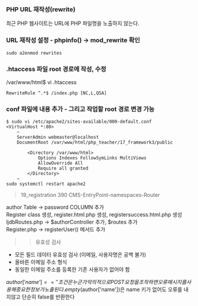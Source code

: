 ### PHP URL 재작성(rewrite)
최근 PHP 웹사이트는 URL에 PHP 파일명을 노출하지 않는다.   
  
### URL 재작성 설정 - phpinfo() -> mod_rewrite 확인
```
sudo a2enmod rewrites
```
### .htaccess 파일 root 경로에 작성, 수정
/var/www/html$ vi .htaccess
```
RewriteRule ^.*$ /index.php [NC,L,QSA]
```
### conf 파일에 내용 추가 - 그리고 작업할 root 경로 변경 가능
```
$ sudo vi /etc/apache2/sites-available/000-default.conf
<VirtualHost *:80>
	~
    ServerAdmin webmaster@localhost
	DocumentRoot /var/www/html/php_teacher/17_framework3/public

        <Directory /var/www/html>
            Options Indexes FollowSymLinks MultiViews
            AllowOverride All
            Require all granted
        </Directory>
	~	
sudo systemctl restart apache2  
```
  
> 19_registration 390 CMS-EntryPoint-namespaces-Router  
  
author Table -> password COLUMN 추가  
Register class 생성, register.html.php 생성, registersuccess.html.php 생성  
IjdbRoutes.php -> $authorController 추가, $routes 추가  
Register.php -> registerUser() 메서드 추가  

>> 유효성 검사
- 모든 필드 데이터 유효성 검사 (이메일, 사용자명은 공백 불가)  
- 올바른 이메일 주소 형식  
- 동일한 이메일 주소를 등록한 기존 사용자가 없어야 함  

$author['name'] =='' 조건은 누군가 악의적으로 POST 요청을 조작하면 오류메시지를 사용해 중요한 정보가 노출된다.  
empty($author['name'])은 name 키가 없어도 오류를 내지않고 단순히 false를 반환한다  